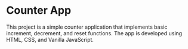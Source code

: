 # Counter App

This project is a simple counter application that implements basic increment, decrement, and reset functions. The app is developed using HTML, CSS, and Vanilla JavaScript.
